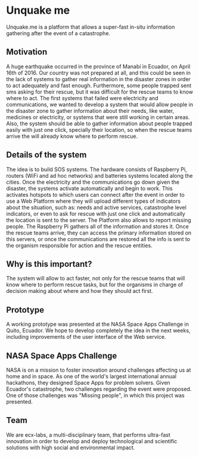 # Unquake me

Unquake.me is a platform that allows a super-fast in-situ information gathering after the event of a catastrophe. 

Motivation
----------
A huge earthquake occurred in the province of Manabí in Ecuador, on April 16th of 2016. Our country was not prepared at all, and this could be seen in the lack of systems to gather real information in the disaster zones in order to act adequately and fast enough. Furthermore, some people trapped sent sms asking for their rescue, but it was difficult for the rescue teams to know where to act.
The first systems that failed were electricity and communications, we wanted to develop a system that would allow people in the disaster zone to gather information about their needs, like water, medicines or electricity, or systems that were still working in certain areas. Also, the system should be able to gather information about people trapped easily with just one click, specially their location, so when the rescue teams arrive the will already know where to perform rescue.

Details of the system
---------------------
The idea is to build SOS systems.
The hardware consists of Raspberry Pi, routers (WiFi and ad hoc networks) and batteries systems located along the cities. Once the electricity and the communications go down given the disaster, the systems activate automatically and begin to work. 
This activates hotspots to which users can connect after the event in order to use a Web Platform where they will upload different types of indicators about the situation, such as: needs and active services, catastrophe level indicators, or even to ask for rescue with just one click and automatically the location is sent to the server. The Platform also allows to report missing people.
The Raspberry Pi gathers all of the information and stores it. Once the rescue teams arrive, they can access the primary information stored on this servers, or once the communications are restored all the info is sent to the organism responsible for action and the rescue entities.

Why is this important?
----------------------
The system will allow to act faster, not only for the rescue teams that will know where to perform rescue tasks, but for the organisms in charge of decision making about where and how they should act first.

Prototype
---------
A working prototype was presented at the NASA Space Apps Challenge in Quito, Ecuador. We hope to develop completely the idea in the next weeks, including improvements of the user interface of the Web service.

NASA Space Apps Challenge
-------------------------
NASA is on a mission to foster innovation around challenges affecting us at home and in space. As one of the world's largest international annual hackathons, they designed Space Apps for problem solvers. 
Given Ecuador's catastrophe, two challenges regarding the event were proposed. One of those challenges was "Missing people", in which this project was presented.

Team
----
We are ecx-labs, a multi-disciplinary team, that performs ultra-fast innovation in order to develop and deploy technological and scientific solutions with high social and environmental impact. 
